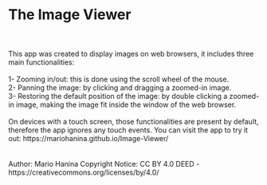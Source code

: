 # The Image Viewer
<br />
<br />
This app was created to display images on web browsers, it includes three main functionalities:
<br />
<br />
1- Zooming in/out: this is done using the scroll wheel of the mouse.
<br />
2- Panning the image: by clicking and dragging a zoomed-in image.
<br />
3- Restoring the default position of the image: by double clicking a zoomed-in image, making the image fit inside the window of the web browser.
<br />
<br />
On devices with a touch screen, those functionalities are present by default, therefore the app ignores any touch events.
You can visit the app to try it out:  https://mariohanina.github.io/Image-Viewer/
<br />
<br />
<br />
Author: Mario Hanina
Copyright Notice: CC BY 4.0 DEED - https://creativecommons.org/licenses/by/4.0/
